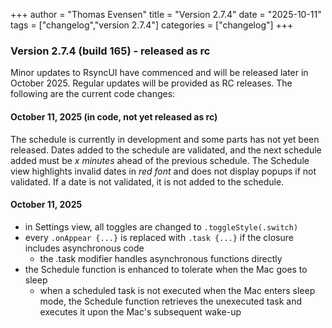 +++
author = "Thomas Evensen"
title = "Version 2.7.4"
date = "2025-10-11"
tags = ["changelog","version 2.7.4"]
categories = ["changelog"]
+++

### Version 2.7.4 (build 165) - released as rc

Minor updates to RsyncUI have commenced and will be released later in October 2025. Regular updates will be provided as RC releases. The following are the current code changes:

#### October 11, 2025 (in code, not yet released as rc)

The schedule is currently in development and some parts has not yet been released. Dates added to the schedule are validated, and the next schedule added must be *x minutes* ahead of the previous schedule. The Schedule view highlights invalid dates in *red font* and does not display popups if not validated. If a date is not validated, it is not added to the schedule. 	

#### October 11, 2025

- in Settings view, all toggles are changed to `.toggleStyle(.switch)`
- every `.onAppear {...}` is replaced with `.task {...}` if the closure includes asynchronous code
	- the .task modifier handles asynchronous functions directly
- the Schedule function is enhanced to tolerate when the Mac goes to sleep
	- when a scheduled task is not executed when the Mac enters sleep mode, the Schedule function retrieves the unexecuted task and executes it upon the Mac's subsequent wake-up	
